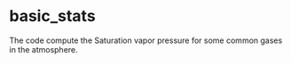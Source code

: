 # basic_stats
The code compute the Saturation vapor pressure for some common gases in the atmosphere.
